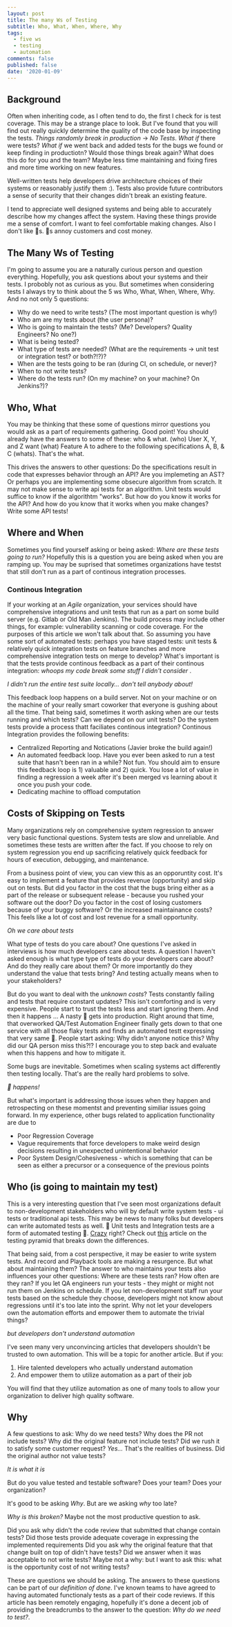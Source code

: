```yaml
---
layout: post
title: The many Ws of Testing
subtitle: Who, What, When, Where, Why
tags:
  - five ws
  - testing
  - automation
comments: false
published: false
date: '2020-01-09'
---
```


## Background

Often when inheriting code, as I often tend to do, the first I check for is test coverage. This may be a strange place to look. But I've found that you will find out really quickly determine the quality of the code base by inspecting the tests. _Things randomly break in production_ -> _No Tests_. _What if_ there were tests? _What if_ we went back and added tests for the bugs we found or keep finding in productiotn? Would those things break again? What does this do for you and the team? Maybe less time maintaining and fixing fires and more time working on new features.

Well-written tests help developers drive architecture choices of their systems or reasonably justify them :). Tests also provide future contributors a sense of security that their changes didn't break an existing feature. 

I tend to appreciate well designed systems and being able to accurately describe how my changes affect the system. Having these things provide me a sense of comfort. I want to feel comfortable making changes. Also I don't like 🐛s. 🐛s annoy customers and cost money.   


## The Many Ws of Testing

I'm going to assume you are a naturally curious person and question everything. Hopefully, you ask questions about your systems and their tests. I probobly not as curious as you. But sometimes when considering tests I always try to think about the 5 ws Who, What, When, Where, Why. And no not only 5 questions:

* Why do we need to write tests? (The most important question is why!)
* Who am are my tests about (the user persona)?
* Who is going to maintain the tests? (Me? Developers? Quality Engineers? No one?)
* What is being tested?
* What type of tests are needed? (What are the requirements -> unit test or integration test? or both?!?)?
* When are the tests going to be ran (during CI, on schedule, or never)?
* When to not write tests?
* Where do the tests run?  (On my machine? on your machine? On Jenkins?)?
 
## Who, What
You may be thinking that these some of questions mirror questions you would ask as a part of requirements gathering. Good point! You should already have the answers to some of these: who & what. (who) User X, Y, and Z want (what) Feature A to adhere to the following specifications A, B, & C (whats). That's the what. 

This drives the answers to other questions: Do the specifications result in code that expresses behavior through an API? Are you implemeting an AST? Or perhaps you are implementing some obsecure algorithm from scratch. It may not make sense to write api tests for an algorithm. Unit tests would suffice to know if the algorithtm "works". But how do you know it works for the API? And how do you know that it works when you make changes? Write some API tests! 

## Where and When
Sometimes you find yourself asking or being asked: _Where are these tests going to run?_ Hopefully this is a question you are being asked when you are ramping up. You may be suprised that sometimes organizations have testst that still don't run as a part of continous integration processes.

### Continous Integration
If your working at an _Agile_ organization, your services should have comprehensive integrations and unit tests that run as a part on some build server (e.g. Gitlab or Old Man Jenkins). The build process may include other things, for example: vulnerability scanning or code coverage. For the purposes of this article we won't talk about that. So assuming you have some sort of automated tests: perhaps you have staged tests: unit tests & relatively quick integration tests on feature branches and more comprehensive integration tests on merge to develop? What's important is that the tests provide continous feedback as a part of their continous integration: _whoops my code break some stuff I didn't consider_ .

_I didn't run the entire test suite locally... don't tell anybody about!_

This feedback loop happens on a build server. Not on your machine or on the machine of your really smart coworker that everyone is gushing about all the time. That being said, sometimes it worth asking when are our tests running and which tests? Can we depend on our unit tests? Do the system tests provide a process thatt faciliates continous integration? Continous Integration provides the following benefits:

* Centralized Reporting and Notications (Javier broke the build again!)
* An automated feedback loop. Have you ever been asked to run a test suite that hasn't been ran in a while? Not fun. You should aim to ensure this feedback loop is 1) valuable and 2) quick. You lose a lot of value in finding a regression a week after it's been merged vs learning about it once you push your code. 
* Dedicating machine to offload computation

## Costs of Skipping on Tests
Many organizations rely on comprehensive system regression to answer very basic functional questions. System tests are slow and unreliable. And sometimes these tests are written after the fact. If you choose to rely on system regression you end up sacrificing relatively quick feedback for hours of execution, debugging, and maintenance. 

From a business point of view, you can view this as an opporuntity cost. It's easy to implement a feature that provides revenue (opportunity) and skip out on tests. But did you factor in the cost that the bugs bring either as a part of the release or subsequent release - because you rushed your software out the door?  Do you factor in the cost of losing customers because of your buggy software? Or the increased maintainance costs? This feels like a lot of cost and lost revenue for a small opportunity.

_Oh we care about tests_

What type of tests do you care about? One questions I've asked in interviews is how much developers care about tests. A question I haven't asked enough is what type type of tests do your developers care about? And do they really care about them? Or more importantly do they understand the value that tests bring? And testing actually means when to your stakeholders?

But do you want to deal with the _unknown costs_? Tests constantly failing and tests that require constant updates? This isn't comforting and is very expensive. People start to trust the tests less and start ignoring them. And then it happens ... A nasty 🐛 gets into production. Right around that time, that overworked QA/Test Automation Engineer finally gets down to that one service with all those flaky tests and finds an automated testt expressing that very same 🐛. People start asking: Why didn't anyone notice this? Why did our QA person miss this?!? I encourage you to step back and evaluate when this happens and how to mitigate it. 

Some bugs are inevitable. Sometimes when scaling systems act differently then testing locally. That's are the really hard problems to solve. 

_💩 happens!_

But what's important is addressing those issues when they happen and retrospecting on these momentst and preventing similiar issues going forward. In my experience, other bugs related to application functionality are due to 

* Poor Regression Coverage
* Vague requirements that force developers to make weird design decisions resulting in unexpected unintentional behavior
* Poor System Design/Cohesiveness - which is something that can be seen as either a precursor or a consequence of the previous points

## Who (is going to maintain my test)

This is a very interesting question that I've seen most organizations default to non-development stakeholders who will by default write system tests - ui tests or traditional api tests. This may be news to many folks but developers can write automated tests as well. 🤯 Unit tests and Integration tests are a form of automated testing 🤯. [Crazy](https://giphy.com/explore/mind-blown) right? Check out [this](https://nycjv321.github.io/2020-01-07-testing-pyramid-services-pt1/) article on the testing pyramid that breaks down the differences. 

That being said, from a cost perspective, it may be easier to write system tests. And record and Playback tools are making a resurgence. But what about maintaining them? The answer to who maintains your tests also influences your other questions: Where are these tests ran? How often are they ran? If you let QA engineers run your tests - they might or might not run them on Jenkins on schedule. If you let non-development staff run your tests based on the schedule they choose, developers might not know about regressions until it's too late into the sprint. Why not let your developers own the automation efforts and empower them to automate the trivial things? 

_but developers don't understand automation_ 

I've seen many very unconvincing articles that developers shouldn't be trusted to own automation. This will be a topic for another article. But if you:

1) Hire talented developers who actually understand automation
2) And empower them to utilize automation as a part of their job

You will find that they utilize automation as one of many tools to allow your organization to deliver high quality software.


## Why

A few questions to ask:
Why do we need tests?
Why does the PR not include tests?
Why did the original feature not include tests? Did we rush it to satisfy some customer request? _Yes..._ That's the realities of business. Did the original author not value tests? 

_It is what it is_ 

But do you value tested and testable software? Does your team? Does your organization?

It's good to be asking _Why_. But are we asking _why_ too late? 

_Why is this broken?_ Maybe not the most productive question to ask.

Did you ask why didn't the code review that submitted that change contain tests? Did those tests provide adequate coverage in expressing the implemented requirements Did you ask why the original feature that that change built on top of didn't have tests? Did we answer when it was acceptable to not write tests? Maybe not a why: but I want to ask this: what is the opportunity cost of not writing tests? 

These are questions we should be asking. The answers to these questions can be part of our _definition of done_. I've known teams to have agreed to having automated functionaly tests as a part of their code reviews. If this article has been remotely engaging, hopefully it's done a decent job of providing the breadcrumbs to the answer to the question: _Why do we need to test?_.

